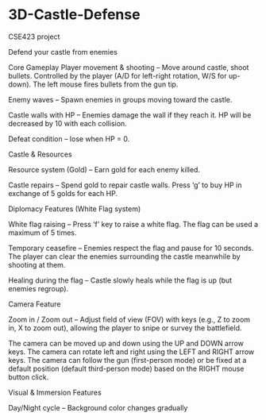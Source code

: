 # 3D-Castle-Defense
CSE423 project


Defend your castle from enemies

Core Gameplay 
Player movement & shooting – Move around castle, shoot bullets. Controlled by the player (A/D for left-right rotation, W/S for up-down). The left mouse fires bullets from the gun tip.

Enemy waves – Spawn enemies in groups moving toward the castle.

Castle walls with HP – Enemies damage the wall if they reach it. HP will be decreased by 10 with each collision.

Defeat condition – lose when HP = 0.



Castle & Resources

Resource system (Gold) – Earn gold for each enemy killed.

Castle repairs – Spend gold to repair castle walls. Press ‘g’ to buy HP in exchange of 5 golds for each HP. 


Diplomacy Features (White Flag system)

White flag raising – Press ‘f’ key to raise a white flag. The flag can be used a maximum of 5 times.

Temporary ceasefire – Enemies respect the flag and pause for 10 seconds. The player can clear the enemies surrounding the castle meanwhile by shooting at them.

Healing during the flag – Castle slowly heals while the flag is up (but enemies regroup).



Camera Feature

Zoom in / Zoom out – Adjust field of view (FOV) with keys (e.g., Z to zoom in, X to zoom out), allowing the player to snipe or survey the battlefield.

The camera can be moved up and down using the UP and DOWN arrow keys. The camera can rotate left and right using the LEFT and RIGHT arrow keys. The camera can follow the gun (first-person mode) or be fixed at a default position (default third-person mode) based on the RIGHT mouse button click.



Visual & Immersion Features

Day/Night cycle – Background color changes gradually





